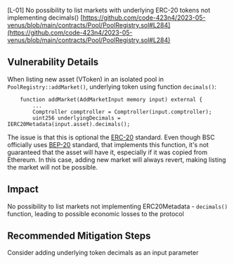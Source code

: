 [L-01] No possibility to list markets with underlying ERC-20 tokens not implementing decimals()
[https://github.com/code-423n4/2023-05-venus/blob/main/contracts/Pool/PoolRegistry.sol#L284](https://github.com/code-423n4/2023-05-venus/blob/main/contracts/Pool/PoolRegistry.sol#L284)

## Vulnerability Details

When listing new asset (VToken) in an isolated pool in `PoolRegistry::addMarket()`, underlying token using function `decimals()`:

```
    function addMarket(AddMarketInput memory input) external {
        ...
        Comptroller comptroller = Comptroller(input.comptroller);
        uint256 underlyingDecimals = IERC20Metadata(input.asset).decimals();

```

The issue is that this is optional the [ERC-20](https://eips.ethereum.org/EIPS/eip-20) standard. Even though BSC officially uses [BEP-20](https://github.com/bnb-chain/BEPs/blob/master/BEP20.md#5113-decimals) standard, that implements this function, it's not guaranteed that the asset will have it, especially if it was copied from Ethereum. In this case, adding new market will always revert, making listing the market will not be possible.

## Impact

No possibility to list markets not implementing ERC20Metadata - `decimals()` function, leading to possible economic losses to the protocol

## Recommended Mitigation Steps

Consider adding underlying token decimals as an input parameter
